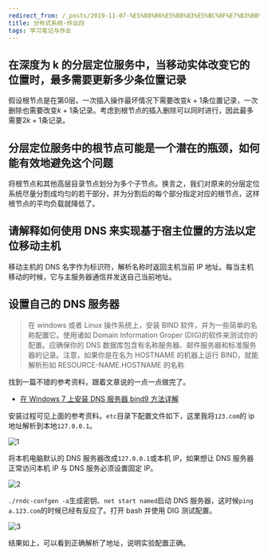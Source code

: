 ```yaml
---
redirect_from: /_posts/2019-11-07-%E5%88%86%E5%B8%83%E5%BC%8F%E7%B3%BB%E7%BB%9F-%E4%BD%9C%E4%B8%9A%E5%9B%9B/
title: 分布式系统·作业四
tags: 学习笔记与作业
---
```


## 在深度为 k 的分层定位服务中，当移动实体改变它的位置时，最多需要更新多少条位置记录

假设根节点是在第$0$层。一次插入操作最坏情况下需要改变$k+1$条位置记录，一次删除也需要改变$k+1$条记录。考虑到根节点的插入删除可以同时进行，因此最多需要$2k+1$条记录。

## 分层定位服务中的根节点可能是一个潜在的瓶颈，如何能有效地避免这个问题

将根节点和其他高层目录节点划分为多个子节点。换言之，我们对原来的分层定位系统尽量分割成均匀的若干部分，并为分割后的每个部分指定对应的根节点，这样根节点的平均负载就降低了。

## 请解释如何使用 DNS 来实现基于宿主位置的方法以定位移动主机

移动主机的 DNS 名字作为标识符，解析名称时返回主机当前 IP 地址。每当主机移动的时候，它与主服务器通信并发送自己当前地址。

## 设置自己的 DNS 服务器

> 在 windows 或者 Linux 操作系统上，安装 BIND 软件，并为一些简单的名称配置它。使用诸如 Domain Information Groper (DIG)的软件来测试你的配置。应确保你的 DNS 数据库包含有名称服务器、邮件服务器和标准服务器的记录。注意，如果你是在名为 HOSTNAME 的机器上运行 BIND，就能解析形如 RESOURCE-NAME.HOSTNAME 的名称

找到一篇不错的参考资料，跟着文章说的一点一点做完了。

- [在 Windows 7 上安装 DNS 服务器 bind9 方法详解](https://www.jb51.net/article/137012.htm)

安装过程可见上面的参考资料。`etc`目录下配置文件如下，这里我将`123.com`的 ip 地址解析到本地`127.0.0.1`。

![1](https://Mizuno-Ai.wu-kan.cn/assets/image/2019/2019-11-07-1.jpg)

将本机电脑默认的 DNS 服务器改成`127.0.0.1`或本机 IP，如果想让 DNS 服务器正常访问本机 IP 与 DNS 服务必须设置固定 IP。

![2](https://Mizuno-Ai.wu-kan.cn/assets/image/2019/2019-11-07-2.jpg)

`./rndc-confgen -a`生成密钥、`net start named`启动 DNS 服务器，这时候`ping a.123.com`的时候已经有反应了。打开 bash 并使用 DIG 测试配置。

![3](https://Mizuno-Ai.wu-kan.cn/assets/image/2019/2019-11-07-3.jpg)

结果如上，可以看到正确解析了地址，说明实验配置正确。
